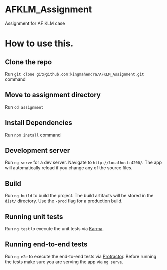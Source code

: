 # AFKLM_Assignment
Assignment for AF KLM case

# How to use this.

## Clone the repo
Run `git clone git@github.com:kingmahendra/AFKLM_Assignment.git`  command

## Move to assignment directory
Run `cd assignment`

## Install Dependencies
Run `npm install` command

## Development server
Run `ng serve` for a dev server. Navigate to `http://localhost:4200/`. The app will automatically reload if you change any of the source files.

## Build
Run `ng build` to build the project. The build artifacts will be stored in the `dist/` directory. Use the `-prod` flag for a production build.

## Running unit tests
Run `ng test` to execute the unit tests via [Karma](https://karma-runner.github.io).

## Running end-to-end tests
Run `ng e2e` to execute the end-to-end tests via [Protractor](http://www.protractortest.org/).
Before running the tests make sure you are serving the app via `ng serve`.